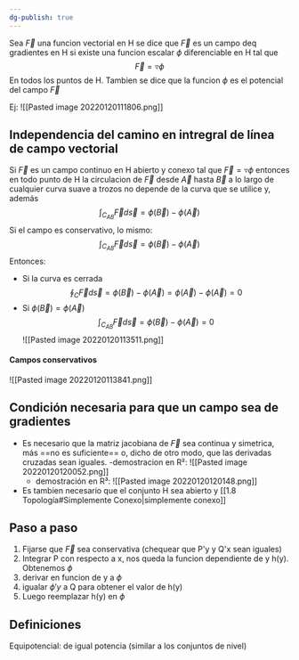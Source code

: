 ```yaml
---
dg-publish: true
---
```

 Sea $\vec F$ una funcion vectorial en H se dice que $\vec F$ es un campo deq gradientes en H si existe una funcion escalar $\phi$ diferenciable en H tal que
$$\vec F = \triangledown \phi$$ En todos los puntos de H. 
Tambien se dice que la funcion $\phi$ es el potencial del campo $\vec F$ 

Ej: ![[Pasted image 20220120111806.png]]

## Independencia del camino en intregral de línea de campo vectorial
Si $\vec F$ es un campo continuo en H abierto y conexo tal que $\vec F = \triangledown \phi$ entonces en todo punto de H la circulacion de $\vec F$ desde $\vec A$ hasta $\vec B$ a lo largo de cualquier curva suave a trozos no depende de la curva que se utilice y, además
$$\int_{C_{AB}}\vec F d \vec s = \phi(\vec B)- \phi(\vec A)$$
Si el campo es conservativo, lo mismo: $$\int_{C_{AB}}\vec F d \vec s = \phi(\vec B)- \phi(\vec A)$$
Entonces:
- Si la curva es cerrada
$$\oint_C \vec F d\vec s = \phi(\vec B)- \phi(\vec A)=\phi(\vec A) -\phi(\vec A) = 0 $$
- Si  $\phi(\vec B)= \phi(\vec A)$
$$\int_{C_{AB}}\vec F d \vec s = \phi(\vec B)- \phi(\vec A)= 0$$
![[Pasted image 20220120113511.png]]

#### Campos conservativos
![[Pasted image 20220120113841.png]]

## Condición necesaria para que un campo sea de gradientes
- Es necesario que la matriz jacobiana de $\vec F$  sea continua y simetrica, más ==no es suficiente== o, dicho de otro modo, que las derivadas cruzadas sean iguales.
	-demostracion en R²: ![[Pasted image 20220120120052.png]]
	- demostración en R³: ![[Pasted image 20220120120148.png]]
- Es tambien necesario que el conjunto H sea abierto y [[1.8 Topología#Simplemente Conexo|simplemente conexo]] 

## Paso a paso
1. Fijarse que $\vec F$ sea conservativa (chequear que P'y y Q'x sean iguales)
2. Integrar P con respecto a x, nos queda la funcion dependiente de y h(y). Obtenemos $\phi$
3. derivar en funcion de y a $\phi$
4. igualar $\phi'y$ a Q para obtener el valor de h(y)
5. Luego reemplazar h(y) en $\phi$

## Definiciones
Equipotencial: de igual potencia (similar a los conjuntos de nivel)